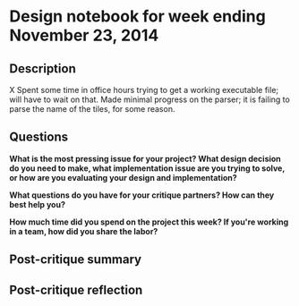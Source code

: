 # Design notebook for week ending November 23, 2014

## Description

X
Spent some time in office hours trying to get a working executable file; will have to wait on that.
Made minimal progress on the parser; it is failing to parse the name of the tiles, for some reason.

## Questions

**What is the most pressing issue for your project? What design decision do
you need to make, what implementation issue are you trying to solve, or how
are you evaluating your design and implementation?**

**What questions do you have for your critique partners? How can they best help
you?**

**How much time did you spend on the project this week? If you're working in a
team, how did you share the labor?**

## Post-critique summary

## Post-critique reflection
